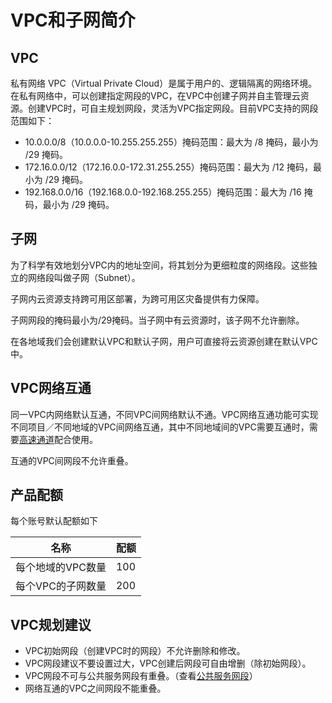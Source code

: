 # VPC和子网简介



## VPC

私有网络 VPC（Virtual Private
Cloud）是属于用户的、逻辑隔离的网络环境。在私有网络中，可以创建指定网段的VPC，在VPC中创建子网并自主管理云资源。创建VPC时，可自主规划网段，灵活为VPC指定网段。目前VPC支持的网段范围如下：

  - 10.0.0.0/8（10.0.0.0-10.255.255.255）掩码范围：最大为 /8 掩码，最小为 /29 掩码。
  - 172.16.0.0/12（172.16.0.0-172.31.255.255）掩码范围：最大为 /12 掩码，最小为 /29 掩码。
  - 192.168.0.0/16（192.168.0.0-192.168.255.255）掩码范围：最大为 /16 掩码，最小为 /29
    掩码。

## 子网

为了科学有效地划分VPC内的地址空间，将其划分为更细粒度的网络段。这些独立的网络段叫做子网（Subnet）。

子网内云资源支持跨可用区部署，为跨可用区灾备提供有力保障。

子网网段的掩码最小为/29掩码。当子网中有云资源时，该子网不允许删除。

在各地域我们会创建默认VPC和默认子网，用户可直接将云资源创建在默认VPC中。

## VPC网络互通

同一VPC内网络默认互通，不同VPC间网络默认不通。VPC网络互通功能可实现不同项目／不同地域的VPC间网络互通，其中不同地域间的VPC需要互通时，需要[高速通道](udpn/README)配合使用。

互通的VPC间网段不允许重叠。

## 产品配额

每个账号默认配额如下

| 名称         | 配额  |
| ---------- | --- |
| 每个地域的VPC数量 | 100 |
| 每个VPC的子网数量 | 200 |

## VPC规划建议

  - VPC初始网段（创建VPC时的网段）不允许删除和修改。
  - VPC网段建议不要设置过大，VPC创建后网段可自由增删（除初始网段）。
  - VPC网段不可与公共服务网段有重叠。（查看[公共服务网段](vpc/limit)）
  - 网络互通的VPC之间网段不能重叠。
